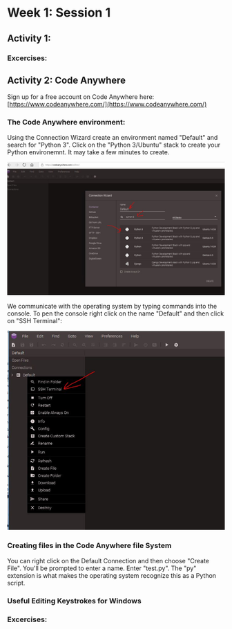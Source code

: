 # Week 1: Session 1

## Activity 1:

### Excercises:

## Activity 2: Code Anywhere

Sign up for a free account on  Code Anywhere here: [https://www.codeanywhere.com/](https://www.codeanywhere.com/)

### The Code Anywhere environment:

Using the Connection Wizard create an environment named "Default" and search for "Python 3".  Click on the "Python 3/Ubuntu" stack to create your Python environemnt. It may take a few minutes to create.

![](/assets/python3-ubuntu.JPG)

We communicate with the operating system by typing commands into the console. To pen the console right click on the name "Default" and then click on "SSH Terminal":

![](/assets/open-console.JPG)

### Creating files in the Code Anywhere file System

You can right click on the Default Connection and then choose "Create File".  You'll be prompted to enter a name.  Enter "test.py".  The "py" extension is what makes the operating system recognize this as a Python script.

### Useful Editing Keystrokes for Windows

### Excercises:



